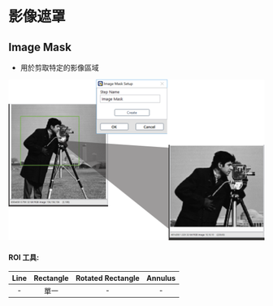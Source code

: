 # 影像遮罩

## Image Mask

* 用於剪取特定的影像區域

![](../../../.gitbook/assets/tu-pian-38.png)

#### ROI 工具:

|              Line              |         Rectangle         | Rotated Rectangle |        Annulus        |
| :---: | :---: | :---: | :---: |
| - | 單一 | - | - |

 

